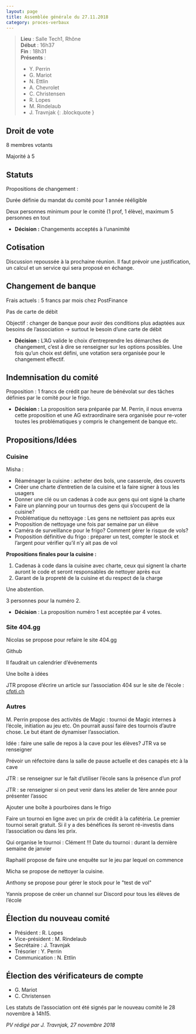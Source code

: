 ```yaml
---
layout: page
title: Assemblée générale du 27.11.2018
category: proces-verbaux
---
```


> **Lieu** : Salle Tech1, Rhône<br>
> **Début** : 16h37<br>
> **Fin** : 18h31<br>
> **Présents** :
> - Y. Perrin
> - G. Mariot
> - N. Ettlin
> - A. Chevrolet
> - C. Christensen
> - R. Lopes
> - M. Rindelaub
> - J. Travnjak
{: .blockquote }

## Droit de vote

8 membres votants

Majorité à 5

## Statuts

Propositions de changement :

Durée définie du mandat du comité pour 1 année rééligible

Deux personnes minimum pour le comité (1 prof, 1 élève), maximum 5 personnes en tout

* **Décision :** Changements acceptés à l’unanimité

## Cotisation

Discussion repoussée à la prochaine réunion. Il faut prévoir une justification, un calcul et un service qui sera proposé en échange.

## Changement de banque

Frais actuels : 5 francs par mois chez PostFinance

Pas de carte de débit

Objectif : changer de banque pour avoir des conditions plus adaptées aux besoins de l’association -> surtout le besoin d’une carte de débit

* **Décision :** L’AG valide le choix d’entreprendre les démarches de changement, c’est à dire se renseigner sur les options possibles. Une fois qu’un choix est défini, une votation sera organisée pour le changement effectif.

## Indemnisation du comité

Proposition : 1 francs de crédit par heure de bénévolat sur des tâches définies par le comité pour le frigo.

* **Décision :** La proposition sera préparée par M. Perrin, il nous enverra cette proposition et une AG extraordinaire sera organisée pour re-voter toutes les problématiques y compris le changement de banque etc.

## Propositions/Idées

### Cuisine

Misha :
- Réaménager la cuisine : acheter des bols, une casserole, des couverts
- Créer une charte d’entretien de la cuisine et la faire signer à tous les usagers
- Donner une clé ou un cadenas à code aux gens qui ont signé la charte
- Faire un planning pour un tournus des gens qui s’occupent de la cuisine?
- Problématique du nettoyage : Les gens ne nettoient pas après eux
- Proposition de nettoyage une fois par semaine par un élève
- Caméra de surveillance pour le frigo? Comment gérer le risque de vols?
- Proposition définitive du frigo : préparer un test, compter le stock et l’argent pour vérifier qu’il n’y ait pas de vol

**Propositions finales pour la cuisine :**

1. Cadenas à code dans la cuisine avec charte, ceux qui signent la charte auront le code et seront responsables de nettoyer après eux
2. Garant de la propreté de la cuisine et du respect de la charge

Une abstention.

3 personnes pour la numéro 2.

* **Décision** : La proposition numéro 1 est acceptée par 4 votes.

### Site 404.gg

Nicolas se propose pour refaire le site 404.gg

Github

Il faudrait un calendrier d’événements

Une boîte à idées

JTR propose d’écrire un article sur l’association 404 sur le site de l’école : [cfpti.ch](https://cfpti.ch)

### Autres

M. Perrin propose des activités de Magic : tournoi de Magic internes à l’école, initiation au jeu etc. On pourrait aussi faire des tournois d’autre chose. Le but étant de dynamiser l’association.

Idée : faire une salle de repos à la cave pour les élèves? JTR va se renseigner

Prévoir un réfectoire dans la salle de pause actuelle et des canapés etc à la cave

JTR : se renseigner sur le fait d’utiliser l’école sans la présence d’un prof

JTR : se renseigner si on peut venir dans les atelier de 1ère année pour présenter l’assoc

Ajouter une boîte à pourboires dans le frigo

Faire un tournoi en ligne avec un prix de crédit à la cafétéria. Le premier tournoi serait gratuit. Si il y a des bénéfices ils seront ré-investis dans l’association ou dans les prix.

Qui organise le tournoi : Clément !!! Date du tournoi : durant la dernière semaine de janvier

Raphaël propose de faire une enquête sur le jeu par lequel on commence

Micha se propose de nettoyer la cuisine.

Anthony se propose pour gérer le stock pour le "test de vol"

Yannis propose de créer un channel sur Discord pour tous les élèves de l’école

## Élection du nouveau comité

- Président :  R. Lopes
- Vice-président : M. Rindelaub
- Secrétaire : J. Travnjak
- Trésorier : Y. Perrin
- Communication : N. Ettlin

## Élection des vérificateurs de compte

- G. Mariot
- C. Christensen

Les statuts de l’association ont été signés par le nouveau comité le 28 novembre à 14h15.

_PV rédigé par J. Travnjak, 27 novembre 2018_
